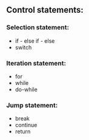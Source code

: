 ## Control statements:
### Selection statement:
* if  -  else if  -  else
* switch
### Iteration statement:
* for
* while
* do-while
### Jump statement:
* break
* continue
* return

